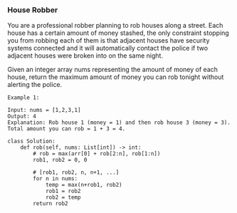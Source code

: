 ### House Robber

You are a professional robber planning to rob houses along a street. Each house has a certain amount of money stashed, the only constraint stopping you from robbing each of them is that adjacent houses have security systems connected and it will automatically contact the police if two adjacent houses were broken into on the same night.

Given an integer array nums representing the amount of money of each house, return the maximum amount of money you can rob tonight without alerting the police.

```
Example 1:

Input: nums = [1,2,3,1]
Output: 4
Explanation: Rob house 1 (money = 1) and then rob house 3 (money = 3).
Total amount you can rob = 1 + 3 = 4.
```
```
class Solution:
    def rob(self, nums: List[int]) -> int:
        # rob = max(arr[0] + rob[2:n], rob[1:n])
        rob1, rob2 = 0, 0 
        
        # [rob1, rob2, n, n+1, ...]
        for n in nums:
            temp = max(n+rob1, rob2)
            rob1 = rob2
            rob2 = temp 
        return rob2 
    
```
